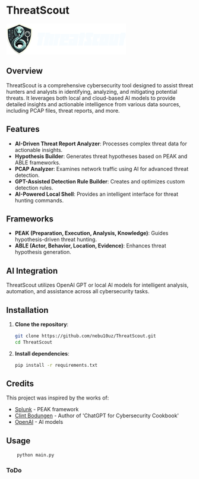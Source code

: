 # ThreatScout

![About ThreatScout](Images/ThreatScout.png)

## Overview

ThreatScout is a comprehensive cybersecurity tool designed to assist threat hunters and analysts in identifying, analyzing, and mitigating potential threats. It leverages both local and cloud-based AI models to provide detailed insights and actionable intelligence from various data sources, including PCAP files, threat reports, and more.

## Features

- **AI-Driven Threat Report Analyzer**: Processes complex threat data for actionable insights.
- **Hypothesis Builder**: Generates threat hypotheses based on PEAK and ABLE frameworks.
- **PCAP Analyzer**: Examines network traffic using AI for advanced threat detection.
- **GPT-Assisted Detection Rule Builder**: Creates and optimizes custom detection rules.
- **AI-Powered Local Shell**: Provides an intelligent interface for threat hunting commands.

## Frameworks

- **PEAK (Preparation, Execution, Analysis, Knowledge)**: Guides hypothesis-driven threat hunting.
- **ABLE (Actor, Behavior, Location, Evidence)**: Enhances threat hypothesis generation.

## AI Integration

ThreatScout utilizes OpenAI GPT or local AI models for intelligent analysis, automation, and assistance across all cybersecurity tasks.

## Installation

1. **Clone the repository**:
    ```bash
    git clone https://github.com/nebu10uz/ThreatScout.git
    cd ThreatScout
    ```

2. **Install dependencies**:
    ```bash
    pip install -r requirements.txt

## Credits

This project was inspired by the works of:
- [Splunk](https://www.splunk.com/en_us/form/the-peak-threat-hunting-framework.html) - PEAK framework
- [Clint Bodungen](https://www.oreilly.com/library/view/chatgpt-for-cybersecurity/9781805124047/) - Author of 'ChatGPT for Cybersecurity Cookbook'
- [OpenAI](https://openai.com) - AI models

## Usage
```bash
    python main.py
```

### ToDo